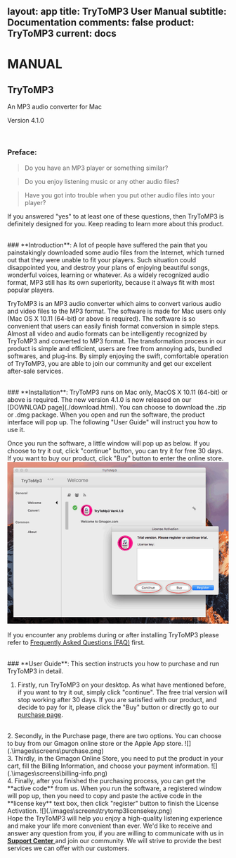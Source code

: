 layout: app
title: TryToMP3 User Manual
subtitle: Documentation
comments: false
product: TryToMP3
current: docs
---

# MANUAL
## TryToMP3
An MP3 audio converter for Mac

Version 4.1.0

<br>

 ### **Preface**:

>Do you have an MP3 player or something similar?

>Do you enjoy listening music or any other audio files?

>Have you got into trouble when you put other audio files into your player?

  If you answered "yes" to at least one of these questions, then TryToMP3 is definitely designed for you. Keep reading to learn more about this product. 

<br>
 ### **Introduction**:
A lot of people have suffered the pain that you painstakingly downloaded some audio files from the Internet, which turned out that they were unable to fit your players. Such situation could disappointed you, and destroy your plans of enjoying beautiful songs, wonderful voices, learning or whatever. As a widely recognized audio format, MP3 still has its own superiority, because it always fit with most popular players.

TryToMP3 is an MP3 audio converter which aims to convert various audio and video files to the MP3 format. The software is made for Mac users only (Mac OS X 10.11 (64-bit) or above is required). The software is so convenient that users can easily finish format conversion in simple steps. Almost all video and audio formats can be intelligently recognized by TryToMP3 and converted to MP3 format. The transformation process in our product is simple and efficient, users are free from annoying ads, bundled softwares, and plug-ins. By simply enjoying the swift, comfortable operation of TryToMP3, you are able to join our community and get our excellent after-sale services.  

<br>
### **Installation**:
TryToMP3 runs on Mac only, MacOS X 10.11 (64-bit) or above is required. The new version 4.1.0 is now released on our [DOWNLOAD page](./download.html). You can choose to download the .zip or .dmg package. When you open and run the software, the product interface will pop up. The following "User Guide" will instruct you how to use it. 

 Once you run the software, a little window will pop up as below. If you choose to try it out, click "continue" button, you can try it for free 30 days. If you want to buy our product, click "Buy" button to enter the online store. 
![](.\images\screens\trytomp3.png) 

If you encounter any problems during or after installing TryToMP3 please refer to [Frequently Asked Questions (FAQ)](./faq.html) first.

<br>
### **User Guide**:
This section instructs you how to purchase and run TryToMP3 in detail. 
 
1. Firstly, run TryToMP3 on your desktop. As what have mentioned before, if you want to try it out, simply click "continue". The free trial version will stop working after 30 days. If you are satisfied with our product, and decide to pay for it, please click the "Buy" button or directly go to our [purchase page](./buy.html).
<br>
2. Secondly, in the Purchase page, there are two options. You can choose to buy from our Gmagon online store or the Apple App store. 
![](.\images\screens\purchase.png)
<br>
3. Thirdly, in the Gmagon Online Store, you need to put the product in your cart, fill the Billing Information, and choose your payment information.
![](.\images\screens\billing-info.png)
<br>
4. Finally, after you finished the purchasing process, you can get the **active code** from us. When you run the software, a registered window will pop up, then you need to copy and paste the active code in the **license key** text box, then click "register" button to finish the License Activation.
![](.\images\screens\trytomp3licensekey.png)
<br>
Hope the TryToMP3 will help you enjoy a high-quality listening experience and make your life more convenient than ever. We'd like to receive and answer any question from you, if you are willing to communicate with us in<a href="https://gitter.im/Gmagon/support" target="_blank" rel="nofollow me noopener noreferrer"> <strong>Support Center</strong> </a> and join our community. We will strive to provide the best services we can offer with our customers. 

